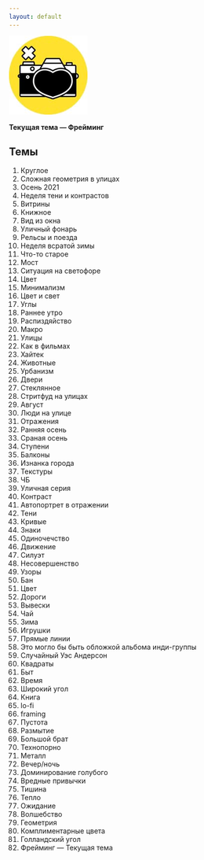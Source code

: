 ```yaml
---
layout: default
---
```


![PhotoBot](assets/photosh.jpeg)

**Текущая тема — Фрейминг**

## Темы
1. Круглое
2. Сложная геометрия в улицах
3. Осень 2021
4. Неделя тени и контрастов
5. Витрины
6. Книжное
7. Вид из окна
8. Уличный фонарь
9. Рельсы и поезда
10. Неделя всратой зимы
11. Что-то старое
12. Мост
13. Ситуация на светофоре
14. Цвет
15. Минимализм
16. Цвет и свет
17. Углы
18. Раннее утро
19. Распиздяйство
20. Макро
21. Улицы
22. Как в фильмах
23. Хайтек
24. Животные
25. Урбанизм
26. Двери
27. Стеклянное
28. Стритфуд на улицах
29. Август
30. Люди на улице
31. Отражения
32. Ранняя осень
33. Сраная осень
34. Ступени
35. Балконы
36. Изнанка города
37. Текстуры
38. ЧБ
39. Уличная серия
40. Контраст
41. Автопортрет в отражении
42. Тени
43. Кривые
44. Знаки
45. Одиночечство
46. Движение
47. Силуэт
48. Несовершенство
49. Узоры
50. Бан
51. Цвет
52. Дороги
53. Вывески
54. Чай
55. Зима
56. Игрушки
57. Прямые линии
58. Это могло бы быть обложкой альбома инди-группы
59. Случайный Уэс Андерсон
60. Квадраты
61. Быт
62. Время
63. Широкий угол
64. Книга
65. lo-fi
66. framing
67. Пустота
68. Размытие
69. Большой брат
70. Технопорно
71. Металл
72. Вечер/ночь
73. Доминирование голубого
74. Вредные привычки
75. Тишина
76. Тепло
77. Ожидание
78. Волшебство
79. Геометрия
80. Комплиментарные цвета
81. Голландский угол
82. Фрейминг — Текущая тема
